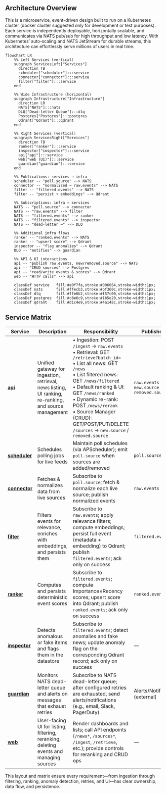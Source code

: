 ## Architecture Overview

This is a microservice, event-driven design built to run on a Kubernetes cluster 
(docker cluster suggested only for development or test purposes). 
Each service is independently deployable, horizontally scalable, and communicates via NATS pub/sub 
for high throughput and low latency. With Kubernetes’ auto-scaling and NATS JetStream for 
durable streams, this architecture can effortlessly serve millions of users in real time.

```mermaid
flowchart LR
    %% Left Services (vertical)
    subgraph ServicesLeft["Services"]
      direction TB
      scheduler["scheduler"]:::service
      connector["connector"]:::service
      filter["filter"]:::service
    end

    %% Wide Infrastructure (horizontal)
    subgraph Infrastructure["Infrastructure"]
      direction LR
      NATS["NATS"]:::nats
      DLQ["Dead-letter Queue"]:::dlq
      Postgres["Postgres"]:::postgres
      Qdrant["Qdrant"]:::qdrant
    end

    %% Right Services (vertical)
    subgraph ServicesRight["Services"]
      direction TB
      ranker["ranker"]:::service
      inspector["inspector"]:::service
      api["api"]:::service
      web["web (UI)"]:::service
      guardian["guardian"]:::service
    end

    %% Publications: services → infra
    scheduler -- "poll.source" --> NATS
    connector -- "normalized → raw.events" --> NATS
    filter -- "filtered.events" --> NATS
    filter -- "persist + embeddings" --> Qdrant

    %% Subscriptions: infra → services
    NATS -- "poll.source" --> connector
    NATS -- "raw.events" --> filter
    NATS -- "filtered.events" --> ranker
    NATS -- "filtered.events" --> inspector
    NATS -- "dead-letter →" --> DLQ

    %% Additional infra flows
    ranker -- "ranked.events" --> NATS
    ranker -- "upsert score" --> Qdrant
    inspector -- "flag anomalies" --> Qdrant
    DLQ -- "notifies" --> guardian

    %% API & UI interactions
    api -- "publish raw.events, new/removed.source" --> NATS
    api -- "CRUD sources" --> Postgres
    api -- "read/write events & scores" --> Qdrant
    web -- "HTTP calls" --> api

    classDef service   fill:#e0f7fa,stroke:#006064,stroke-width:1px;
    classDef nats      fill:#ffecb3,stroke:#bf360c,stroke-width:1px;
    classDef dlq       fill:#ffe0b2,stroke:#f57c00,stroke-width:1px;
    classDef postgres  fill:#c8e6c9,stroke:#1b5e20,stroke-width:1px;
    classDef qdrant    fill:#d1c4e9,stroke:#4a148c,stroke-width:1px;
```

## Service Matrix

| Service       | Description                                                                                          | Responsibility                                                                                                                                                                                                                                                                                                                                          | Publishes to                                     | Subscribes to                              | DB Access                                                              |
|---------------|------------------------------------------------------------------------------------------------------|--------------------------------------------------------------------------------------------------------------------------------------------------------------------------------------------------------------------------------------------------------------------------------------------------------------------------------------------------------|--------------------------------------------------|--------------------------------------------|------------------------------------------------------------------------|
| [**api**](./api.md)       | Unified gateway for ingestion, retrieval, news listing, UI ranking, re-ranking, and source management | • Ingestion: POST `/ingest` → `raw.events`  <br>• Retrieval: GET `/retrieve?batch_id=`  <br>• List all news: GET `/news`  <br>• List filtered news: GET `/news/filtered`  <br>• Default ranking & UI: GET `/news/ranked`  <br>• Dynamic re-rank: POST `/news/rerank`  <br>• Source Manager (CRUD): GET/POST/PUT/DELETE `/sources` → `new.source` / `removed.source` | `raw.events`<br>`new.source`<br>`removed.source` | —                                          | Reads from: Qdrant (events & scores) Reads/Writes PostgreSQL (sources) |
| [**scheduler**](./scheduler.md) | Schedules polling jobs for live feeds                                                                | Maintain poll schedules (via APScheduler); emit `poll.source` when sources are added/removed                                                                                                                                                                                                                                                            | `poll.source`                                    | `new.source`<br>`removed.source`            | —                                                                      |
| [**connector**](./connector.md) | Fetches & normalizes data from live sources                                                          | Subscribe to `poll.source`; fetch & normalize each live source; publish normalized events                                                                                                                                                                                                                                                               | `raw.events`                                     | `poll.source`                              | —                                                                      |
| [**filter**](./filter.md)    | Filters events for relevance, enriches with embeddings, and persists them                            | Subscribe to `raw.events`; apply relevance filters; compute embeddings; persist full event (metadata + embedding) to Qdrant; publish `filtered.events`; ack only on success                                                                                                                                                                            | `filtered.events`                                | `raw.events`                               | Writes to Qdrant (events & embeddings)                                 |
| [**ranker**](./ranker.md)    | Computes and persists deterministic event scores                                                     | Subscribe to `filtered.events`; compute Importance×Recency scores; upsert score into Qdrant; publish `ranked.events`; ack only on success                                                                                                                                                                                                                 | `ranked.events`                                  | `filtered.events`                          | Writes to Qdrant (scores)                                              |
| [**inspector**](./inspector.md) | Detects anomalous or fake items and flags them in the datastore                                      | Subscribe to `filtered.events`; detect anomalies and fake news; update anomaly flag on the corresponding Qdrant record; ack only on success                                                                                                                                                                                                             | —                                                | `filtered.events`                          | Writes anomaly flag to Qdrant                                          |
| [**guardian**](./guardian.md)  | Monitors NATS dead-letter queue and alerts on messages that exhaust retries                          | Subscribe to NATS dead-letter queue; after configured retries are exhausted, send alerts/notifications (e.g., email, Slack, PagerDuty)                                                                                                                                                                                                                  | Alerts/Notifications (external)                  | NATS dead-letter queue                      | —                                                                      |
| [**web**](../readme.md)       | User-facing UI for listing, filtering, reranking, deleting events and managing sources               | Render dashboards and lists; call API endpoints (`/news*`, `/sources*`, `/ingest`, `/retrieve`, etc.); provide controls for reranking and CRUD ops                                                                                                                                                                                                    | —                                                | HTTP API endpoints on `api`                | —                                                                      |


This layout and matrix ensure every requirement—from ingestion through filtering, ranking, 
anomaly detection, retries, and UI—has clear ownership, data flow, and persistence.
